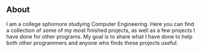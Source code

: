 ## About

  I am a college sphomore studying Computer Engineering. Here you can find a collection of some of my most finished projects, as well as a few projects I have done for other programs. My goal is to share what I have done to help both other programmers and anyone who finds these projects useful.

<!--
TODO: remove default text and fill in some more info (and examples).
**KiranWells/KiranWells** is a ✨ _special_ ✨ repository because its `README.md` (this file) appears on your GitHub profile.

Here are some ideas to get you started:

- 🔭 I’m currently working on ...
- 🌱 I’m currently learning ...
- 👯 I’m looking to collaborate on ...
- 🤔 I’m looking for help with ...
- 💬 Ask me about ...
- 📫 How to reach me: ...
- 😄 Pronouns: ...
- ⚡ Fun fact: ...
-->
